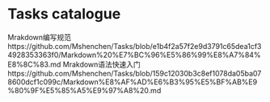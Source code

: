 # Tasks  catalogue
Mrakdown编写规范https://github.com/Mshenchen/Tasks/blob/e1b4f2a57f2e9d3791c65dea1cf34928353363f0/Markdown%20%E7%BC%96%E5%86%99%E8%A7%84%E8%8C%83.md
Mrakdown语法快速入门https://github.com/Mshenchen/Tasks/blob/159c12030b3c8ef1078da05ba078600dcf1c099c/Markdown%E8%AF%AD%E6%B3%95%E5%BF%AB%E9%80%9F%E5%85%A5%E9%97%A8%20.md
